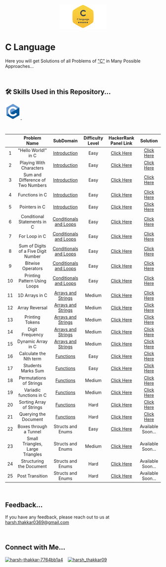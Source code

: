 <p align="center">
  <a href="https://www.hackerrank.com/harshthakkar09?hr_r=1">
    <img alt="HackerRank" height="30%" width="30%"  src="https://github.com/Harsh971/HackerRank_Solutions/blob/main/C/C_Badge.png">
  </a>
</p>

# C Language

Here you will get Solutions of all Problems of <a href="https://www.hackerrank.com/domains/c?filters%5Bstatus%5D%5B%5D=unsolved&badge_type=c">"C"</a> in Many Possible Approaches...

</br>

## 🛠 Skills Used in this Repository...
 <a href="https://www.cprogramming.com/" target="_blank" rel="noreferrer"> <img src="https://raw.githubusercontent.com/devicons/devicon/master/icons/c/c-original.svg" alt="c" height="50" width="50"/> </a> 
   &nbsp;&nbsp;
 
</br>






|    | Problem Name        |SubDomain   |Difficulty Level|HackerRank Panel Link                                                                       |Solution         |
| :-:| :-:                 |:-:         | :-:            | :-:                                                                                        |:-:              |
| 1  | "Hello World!" in C |[Introduction](https://github.com/Harsh971/HackerRank_Solutions/tree/main/C/Introduction)|Easy            |[Click Here](https://www.hackerrank.com/challenges/hello-world-c/problem?isFullScreen=true) |[Click Here](https://github.com/Harsh971/HackerRank_Solutions/tree/main/C/Introduction/%22Hello%20World!%22%20in%20C)|
| 2  | Playing With Characters |[Introduction](https://github.com/Harsh971/HackerRank_Solutions/tree/main/C/Introduction)|Easy            |[Click Here](https://www.hackerrank.com/challenges/playing-with-characters/problem?isFullScreen=true) |[Click Here](https://github.com/Harsh971/HackerRank_Solutions/tree/main/C/Introduction/Playing%20With%20Characters)|
| 3  | Sum and Difference of Two Numbers |[Introduction](https://github.com/Harsh971/HackerRank_Solutions/tree/main/C/Introduction)|Easy            |[Click Here](https://www.hackerrank.com/challenges/sum-numbers-c/problem?isFullScreen=true) |[Click Here](https://github.com/Harsh971/HackerRank_Solutions/tree/main/C/Introduction/Sum%20and%20Difference%20of%20Two%20Numbers)|
| 4  | Functions in C |[Introduction](https://github.com/Harsh971/HackerRank_Solutions/tree/main/C/Introduction)|Easy            |[Click Here](https://www.hackerrank.com/challenges/functions-in-c/problem?isFullScreen=true) |[Click Here](https://github.com/Harsh971/HackerRank_Solutions/tree/main/C/Introduction/Functions%20in%20C)|
| 5  | Pointers in C |[Introduction](https://github.com/Harsh971/HackerRank_Solutions/tree/main/C/Introduction)|Easy            |[Click Here](https://www.hackerrank.com/challenges/pointer-in-c/problem?isFullScreen=true) |[Click Here](https://github.com/Harsh971/HackerRank_Solutions/tree/main/C/Introduction/Pointers%20in%20C)|
| 6  | Conditional Statements in C |[Conditionals and Loops](https://github.com/Harsh971/HackerRank_Solutions/tree/main/C/Conditionals%20and%20Loops)|Easy            |[Click Here](https://www.hackerrank.com/challenges/conditional-statements-in-c/problem?isFullScreen=true) |[Click Here](https://github.com/Harsh971/HackerRank_Solutions/tree/main/C/Conditionals%20and%20Loops/Conditional%20Statements%20in%20C)|
| 7  | For Loop in C |[Conditionals and Loops](https://github.com/Harsh971/HackerRank_Solutions/tree/main/C/Conditionals%20and%20Loops)|Easy            |[Click Here](https://www.hackerrank.com/challenges/conditional-statements-in-c/problem?isFullScreen=true)|[Click Here](https://github.com/Harsh971/HackerRank_Solutions/tree/main/C/Conditionals%20and%20Loops/For%20Loop%20in%20C)|
| 8  | Sum of Digits of a Five Digit Number |[Conditionals and Loops](https://github.com/Harsh971/HackerRank_Solutions/tree/main/C/Conditionals%20and%20Loops)|Easy            |[Click Here](https://www.hackerrank.com/challenges/conditional-statements-in-c/problem?isFullScreen=true)|[Click Here](https://github.com/Harsh971/HackerRank_Solutions/tree/main/C/Conditionals%20and%20Loops/Sum%20of%20Digits%20of%20a%20Five%20Digit%20Number)|
| 9  | Bitwise Operators |[Conditionals and Loops](https://github.com/Harsh971/HackerRank_Solutions/tree/main/C/Conditionals%20and%20Loops)|Easy            |[Click Here](https://www.hackerrank.com/challenges/conditional-statements-in-c/problem?isFullScreen=true)|[Click Here](https://github.com/Harsh971/HackerRank_Solutions/tree/main/C/Conditionals%20and%20Loops/Bitwise%20Operators)|
| 10 | Printing Pattern Using Loops |[Conditionals and Loops](https://github.com/Harsh971/HackerRank_Solutions/tree/main/C/Conditionals%20and%20Loops)|Easy            |[Click Here](https://www.hackerrank.com/challenges/conditional-statements-in-c/problem?isFullScreen=true)|[Click Here](https://github.com/Harsh971/HackerRank_Solutions/tree/main/C/Conditionals%20and%20Loops/Printing%20Pattern%20Using%20Loops)|
| 11 | 1D Arrays in C |[Arrays and Strings](https://github.com/Harsh971/HackerRank_Solutions/tree/main/C/Arrays%20and%20Strings)|Medium           |[Click Here](https://www.hackerrank.com/challenges/1d-arrays-in-c/problem?isFullScreen=true) |[Click Here](https://github.com/Harsh971/HackerRank_Solutions/tree/main/C/Arrays%20and%20Strings/1D%20Arrays%20in%20C)|
| 12 | Array Reversal |[Arrays and Strings](https://github.com/Harsh971/HackerRank_Solutions/tree/main/C/Arrays%20and%20Strings)|Medium           |[Click Here](https://www.hackerrank.com/challenges/reverse-array-c/problem?isFullScreen=true) |[Click Here](https://github.com/Harsh971/HackerRank_Solutions/tree/main/C/Arrays%20and%20Strings/Array%20Reversal)|
| 13 | Printing Tokens |[Arrays and Strings](https://github.com/Harsh971/HackerRank_Solutions/tree/main/C/Arrays%20and%20Strings)|Medium           |[Click Here](https://www.hackerrank.com/challenges/printing-tokens-/problem?isFullScreen=true) |[Click Here](https://github.com/Harsh971/HackerRank_Solutions/tree/main/C/Arrays%20and%20Strings/Printing%20Tokens)|
| 14 | Digit Frequency |[Arrays and Strings](https://github.com/Harsh971/HackerRank_Solutions/tree/main/C/Arrays%20and%20Strings)|Medium           |[Click Here](https://www.hackerrank.com/challenges/frequency-of-digits-1/problem?isFullScreen=true) |[Click Here](https://github.com/Harsh971/HackerRank_Solutions/tree/main/C/Arrays%20and%20Strings/Digit%20Frequency)|
| 15 | Dynamic Array in C |[Arrays and Strings](https://github.com/Harsh971/HackerRank_Solutions/tree/main/C/Arrays%20and%20Strings)|Medium           |[Click Here](https://www.hackerrank.com/challenges/dynamic-array-in-c/problem?isFullScreen=true) |[Click Here](https://github.com/Harsh971/HackerRank_Solutions/tree/main/C/Arrays%20and%20Strings/Dynamic%20Array%20in%20C)|
| 16 | Calculate the Nth term |[Functions](https://github.com/Harsh971/HackerRank_Solutions/tree/main/C/Functions)|Easy           |[Click Here](https://www.hackerrank.com/challenges/recursion-in-c/problem?isFullScreen=true) |[Click Here](https://github.com/Harsh971/HackerRank_Solutions/tree/main/C/Functions/Calculate%20the%20Nth%20term)|
| 17 | Students Marks Sum |[Functions](https://github.com/Harsh971/HackerRank_Solutions/tree/main/C/Functions)|Easy           |[Click Here](https://www.hackerrank.com/challenges/students-marks-sum/problem?isFullScreen=true) |[Click Here](https://github.com/Harsh971/HackerRank_Solutions/tree/main/C/Functions/Students%20Marks%20Sum)|
| 18 | Permutations of Strings |[Functions](https://github.com/Harsh971/HackerRank_Solutions/tree/main/C/Functions)|Medium           |[Click Here](https://www.hackerrank.com/challenges/permutations-of-strings/problem?isFullScreen=true) |[Click Here](https://github.com/Harsh971/HackerRank_Solutions/tree/main/C/Functions/Permutations%20of%20Strings)|
| 19 | Variadic functions in C |[Functions](https://github.com/Harsh971/HackerRank_Solutions/tree/main/C/Functions)|Medium           |[Click Here](https://www.hackerrank.com/challenges/variadic-functions-in-c/problem?isFullScreen=true) |[Click Here](https://github.com/Harsh971/HackerRank_Solutions/tree/main/C/Functions/Variadic%20functions%20in%20C)|
| 20 | Sorting Array of Strings |[Functions](https://github.com/Harsh971/HackerRank_Solutions/tree/main/C/Functions)|Hard           |[Click Here](https://www.hackerrank.com/challenges/sorting-array-of-strings/problem?isFullScreen=true) |[Click Here](https://github.com/Harsh971/HackerRank_Solutions/tree/main/C/Functions/Sorting%20Array%20of%20Strings)|
| 21 | Querying the Document |[Functions](https://github.com/Harsh971/HackerRank_Solutions/tree/main/C/Functions)|Hard           |[Click Here](https://www.hackerrank.com/challenges/querying-the-document/problem?isFullScreen=true) |[Click Here](https://github.com/Harsh971/HackerRank_Solutions/tree/main/C/Functions/Querying%20the%20Document)|
| 22 | Boxes through a Tunnel |Structs and Enums|Easy           |[Click Here](https://www.hackerrank.com/challenges/too-high-boxes/problem?isFullScreen=true) |Available Soon...|
| 23 | Small Triangles, Large Triangles |Structs and Enums|Medium           |[Click Here](https://www.hackerrank.com/challenges/small-triangles-large-triangles/problem?isFullScreen=true) |Available Soon...|
| 24 | Structuring the Document |Structs and Enums|Hard           |[Click Here](https://www.hackerrank.com/challenges/structuring-the-document/problem?isFullScreen=true) |Available Soon...|
| 25 | Post Transition |Structs and Enums|Hard           |[Click Here](https://www.hackerrank.com/challenges/post-transition/problem?isFullScreen=true) |Available Soon...|






</br>

## Feedback...
If you have any feedback, please reach out to us at harsh.thakkar0369@gmail.com

</br>

## Connect with Me...
<p>
  	<a href="https://linkedin.com/in/harsh-thakkar-7764bb1a4" target="blank"><img align="center" src="https://upload.wikimedia.org/wikipedia/commons/thumb/c/ca/LinkedIn_logo_initials.png/800px-LinkedIn_logo_initials.png" alt="harsh-thakkar-7764bb1a4" height="50" width="50" /></a>
  &nbsp;&nbsp;
 <a href="https://instagram.com/harsh_thakkar09" target="blank"><img align="center" src="https://upload.wikimedia.org/wikipedia/commons/thumb/e/e7/Instagram_logo_2016.svg/768px-Instagram_logo_2016.svg.png" alt="harsh_thakkar09" height="50" width="50" /></a>
</p>

